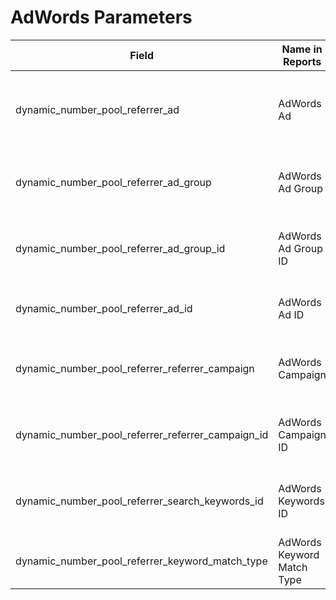 AdWords Parameters
==================

<table>
<colgroup>
<col style="width: 38%" />
<col style="width: 10%" />
<col style="width: 51%" />
</colgroup>
<thead>
<tr class="header">
<th>Field</th>
<th>Name in Reports</th>
<th>Description</th>
</tr>
</thead>
<tbody>
<tr class="odd">
<td>dynamic_number_pool_referrer_ad</td>
<td>AdWords Ad</td>
<td>AdWords Ad Headline copy, provided by Google</td>
</tr>
<tr class="even">
<td>dynamic_number_pool_referrer_ad_group</td>
<td>AdWords Ad Group</td>
<td>AdWords Ad Group name, provided by Google</td>
</tr>
<tr class="odd">
<td>dynamic_number_pool_referrer_ad_group_id</td>
<td>AdWords Ad Group ID</td>
<td>AdWords Ad Group ID, provided by Google</td>
</tr>
<tr class="even">
<td>dynamic_number_pool_referrer_ad_id</td>
<td>AdWords Ad ID</td>
<td>AdWords Ad ID, provided by Google</td>
</tr>
<tr class="odd">
<td>dynamic_number_pool_referrer_referrer_campaign</td>
<td>AdWords Campaign</td>
<td>AdWords Campaign name, provided by Google</td>
</tr>
<tr class="even">
<td>dynamic_number_pool_referrer_referrer_campaign_id</td>
<td>AdWords Campaign ID</td>
<td>AdWords Campaign ID, provided by Google</td>
</tr>
<tr class="odd">
<td>dynamic_number_pool_referrer_search_keywords_id</td>
<td>AdWords Keywords ID</td>
<td>AdWords Keyword ID, provided by Google</td>
</tr>
<tr class="even">
<td>dynamic_number_pool_referrer_keyword_match_type</td>
<td>AdWords Keyword Match Type</td>
<td>The match type for the Keyword</td>
</tr>
</tbody>
</table>
